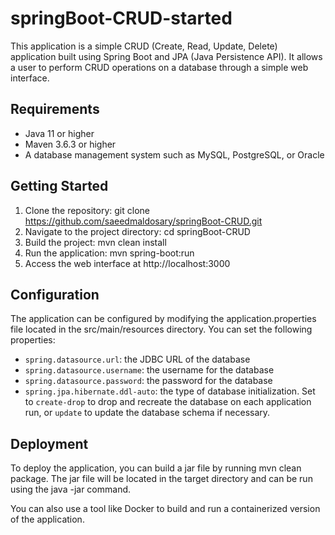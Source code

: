 # springBoot-CRUD-started

This application is a simple CRUD (Create, Read, Update, Delete) application built using Spring Boot and JPA (Java Persistence API). It allows a user to perform CRUD operations on a database through a simple web interface.

## Requirements
- Java 11 or higher
- Maven 3.6.3 or higher
- A database management system such as MySQL, PostgreSQL, or Oracle

## Getting Started
1. Clone the repository: git clone https://github.com/saeedmaldosary/springBoot-CRUD.git
2. Navigate to the project directory: cd springBoot-CRUD
3. Build the project: mvn clean install
4. Run the application: mvn spring-boot:run
5. Access the web interface at http://localhost:3000

## Configuration
The application can be configured by modifying the application.properties file located in the src/main/resources directory. You can set the following properties:

- `spring.datasource.url`: the JDBC URL of the database
- `spring.datasource.username`: the username for the database
- `spring.datasource.password`: the password for the database
- `spring.jpa.hibernate.ddl-auto`: the type of database initialization. Set to `create-drop` to drop and recreate the database on each application run, or `update` to update the database schema if necessary.

## Deployment
To deploy the application, you can build a jar file by running mvn clean package. The jar file will be located in the target directory and can be run using the java -jar command.

You can also use a tool like Docker to build and run a containerized version of the application.
